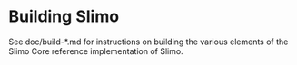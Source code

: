 Building Slimo
================

See doc/build-*.md for instructions on building the various
elements of the Slimo Core reference implementation of Slimo.
